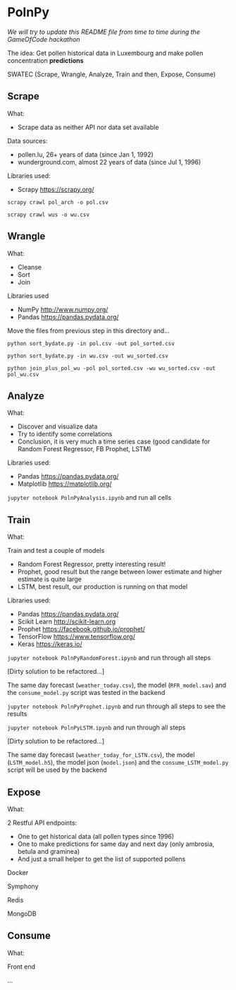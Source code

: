 PolnPy
======
*We will try to update this README file from time to time during the GameOfCode hackathon*

The idea: Get pollen historical data in Luxembourg and make pollen concentration  **predictions**

SWATEC (Scrape, Wrangle, Analyze, Train and then, Expose, Consume)

## Scrape

What:
- Scrape data as neither API nor data set available

Data sources:
- pollen.lu, 26+ years of data (since Jan 1, 1992)
- wunderground.com, almost 22 years of data (since Jul 1, 1996)

Libraries used:
- Scrapy https://scrapy.org/


`scrapy crawl pol_arch -o pol.csv`

`scrapy crawl wus -o wu.csv`

## Wrangle

What:
- Cleanse
- Sort
- Join

Libraries used
- NumPy http://www.numpy.org/
- Pandas https://pandas.pydata.org/

Move the files from previous step in this directory and...

`python sort_bydate.py -in pol.csv -out pol_sorted.csv`

`python sort_bydate.py -in wu.csv -out wu_sorted.csv`

`python join_plus_pol_wu -pol pol_sorted.csv -wu wu_sorted.csv -out pol_wu.csv`

## Analyze

What:
- Discover and visualize data
- Try to identify some correlations
- Conclusion, it is very much a time series case (good candidate for Random Forest Regressor, FB Prophet, LSTM)

Libraries used:
- Pandas https://pandas.pydata.org/
- Matplotlib https://matplotlib.org/

`jupyter notebook PolnPyAnalysis.ipynb` and run all cells

## Train

What:

Train and test a couple of models
- Random Forest Regressor, pretty interesting result!
- Prophet, good result but the range between lower estimate and higher estimate is quite large
- LSTM, best result, our production is running on that model

Libraries used:
- Pandas https://pandas.pydata.org/
- Scikit Learn http://scikit-learn.org
- Prophet https://facebook.github.io/prophet/
- TensorFlow https://www.tensorflow.org/
- Keras https://keras.io/

`jupyter notebook PolnPyRandomForest.ipynb` and run through all steps

[Dirty solution to be refactored...]

The same day forecast (`weather_today.csv`), the model (`RFR_model.sav`) and the `consume_model.py` script was tested in the backend

`jupyter notebook PolnPyProphet.ipynb` and run through all steps to see the results

`jupyter notebook PolnPyLSTM.ipynb` and run through all steps

[Dirty solution to be refactored...]

The same day forecast (`weather_today_for_LSTN.csv`), the model (`LSTM_model.h5`), the model json (`model.json`) and the `consume_LSTM_model.py` script will be used by the backend

## Expose

What:

2 Restful API endpoints:
- One to get historical data (all pollen types since 1996)
- One to make predictions for same day and next day (only ambrosia, betula and graminea)
- And just a small helper to get the list of supported pollens

Docker

Symphony

Redis

MongoDB

## Consume

What:

Front end

...
